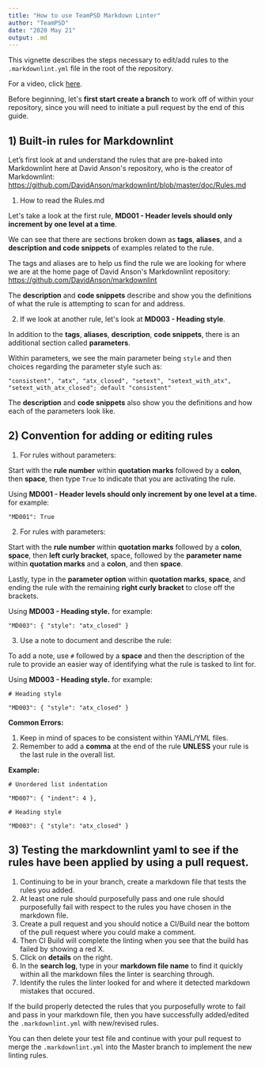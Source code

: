 ```yaml
---
title: "How to use TeamPSD Markdown Linter"
author: "TeamPSD"
date: "2020 May 21"
output: .md
---
```


This vignette describes the steps necessary to edit/add rules to  the `.markdownlint.yml` file in the root of the repository.

For a video, click [here](https://youtu.be/dhrLOyaFDSg).

Before beginning, let's **first start create a branch** to work off of within your repository, since you will need to initiate a pull request by the end of this guide. 

## 1) Built-in rules for Markdownlint
Let’s first look at and understand the rules that are pre-baked into Markdownlint here at David Anson's repository, who is the creator of Markdownlint:
https://github.com/DavidAnson/markdownlint/blob/master/doc/Rules.md

1) How to read the Rules.md

Let's take a look at the first rule, **MD001 - Header levels should only increment by one level at a time**.

We can see that there are sections broken down as **tags**, **aliases**, and a **description and code snippets** of examples related to the rule.

The tags and aliases are to help us find the rule we are looking for where we are at the home page of David Anson's Markdownlint repository: https://github.com/DavidAnson/markdownlint

The **description** and **code snippets** describe and show you the definitions of what the rule is attempting to scan for and address.

2) If we look at another rule, let's look at **MD003 - Heading style**.

In addition to the **tags**, **aliases**, **description**, **code snippets**, there is an additional section called **parameters**.

Within parameters, we see the main parameter being `style` and then choices regarding the parameter style such as:

`"consistent", "atx", "atx_closed", "setext", "setext_with_atx", "setext_with_atx_closed"; default "consistent"`

The **description** and **code snippets** also show you the definitions and how each of the parameters look like.

## 2) Convention for adding or editing rules

1) For rules without parameters:

Start with the **rule number** within **quotation marks** followed by a **colon**, then  **space**, then type `True` to indicate that you are activating the rule.

Using **MD001 - Header levels should only increment by one level at a time.** for example:

`"MD001": True`

2) For rules with parameters:

Start with the **rule number** within **quotation marks** followed by a **colon**, **space**, 
then **left curly bracket**, space, followed by the **parameter name** within **quotation marks** and a **colon**, and then **space**.

Lastly, type in the **parameter option** within **quotation marks**, **space**, and ending the rule with the remaining **right curly bracket** to close off the brackets. 

Using **MD003 - Heading style.** for example:

`"MD003": { "style": "atx_closed" }`

3) Use a note to document and describe the rule:

To add a note, use `#` followed by a **space** and then the description of the rule to provide an easier way of identifying what the rule is tasked to lint for.

Using **MD003 - Heading style.** for example:

`# Heading style`

`"MD003": { "style": "atx_closed" }`

**Common Errors:** 
1. Keep in mind of spaces to be consistent within YAML/YML files.
2. Remember to add a **comma** at the end of the rule **UNLESS** your rule is the last rule in the overall list.

**Example:**

`# Unordered list indentation`

`"MD007": { "indent": 4 },`

`# Heading style`

`"MD003": { "style": "atx_closed" }`

## 3) Testing the markdownlint yaml to see if the rules have been applied by using a pull request.

1) Continuing to be in your branch, create a markdown file that tests the rules you added. 
2) At least one rule should purposefully pass and one rule should purposefully fail with respect to the rules you have chosen in the markdown file.
3) Create a pull request and you should notice a CI/Build near the bottom of the pull request where you could make a comment.
4) Then CI Build will complete the linting when you see that the build has failed by showing a red X.
5) Click on **details** on the right.
5) In the **search log**, type in your **markdown file name** to find it quickly within all the markdown files the linter is searching through.
6) Identify the rules the linter looked for and where it detected markdown mistakes that occured. 

If the build properly detected the rules that you purposefully wrote to fail and pass in your markdown file, then you have successfully added/edited the `.markdownlint.yml` with new/revised rules. 

You can then delete your test file and continue with your pull request to merge the `.markdownlint.yml` into the Master branch to implement the new linting rules.

